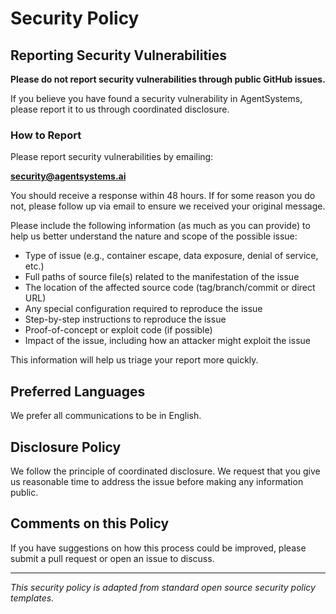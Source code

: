# Security Policy

## Reporting Security Vulnerabilities

**Please do not report security vulnerabilities through public GitHub issues.**

If you believe you have found a security vulnerability in AgentSystems, please report it to us through coordinated disclosure.

### How to Report

Please report security vulnerabilities by emailing:

**security@agentsystems.ai**

You should receive a response within 48 hours. If for some reason you do not, please follow up via email to ensure we received your original message.

Please include the following information (as much as you can provide) to help us better understand the nature and scope of the possible issue:

- Type of issue (e.g., container escape, data exposure, denial of service, etc.)
- Full paths of source file(s) related to the manifestation of the issue
- The location of the affected source code (tag/branch/commit or direct URL)
- Any special configuration required to reproduce the issue
- Step-by-step instructions to reproduce the issue
- Proof-of-concept or exploit code (if possible)
- Impact of the issue, including how an attacker might exploit the issue

This information will help us triage your report more quickly.

## Preferred Languages

We prefer all communications to be in English.

## Disclosure Policy

We follow the principle of coordinated disclosure. We request that you give us reasonable time to address the issue before making any information public.

## Comments on this Policy

If you have suggestions on how this process could be improved, please submit a pull request or open an issue to discuss.

---

*This security policy is adapted from standard open source security policy templates.*